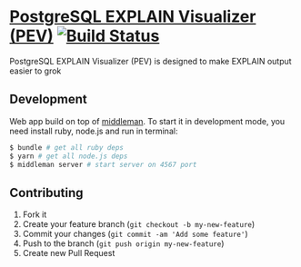 # [PostgreSQL EXPLAIN Visualizer (PEV)](https://pev.leopard.in.ua/) [![Build Status](https://travis-ci.com/le0pard/pev.svg?branch=master)](https://travis-ci.com/le0pard/pev)

PostgreSQL EXPLAIN Visualizer (PEV) is designed to make EXPLAIN output easier to grok

## Development

Web app build on top of [middleman](http://middlemanapp.com/). To start it in development mode, you need install ruby, node.js and run in terminal:

```bash
$ bundle # get all ruby deps
$ yarn # get all node.js deps
$ middleman server # start server on 4567 port
```

## Contributing

1. Fork it
2. Create your feature branch (`git checkout -b my-new-feature`)
3. Commit your changes (`git commit -am 'Add some feature'`)
4. Push to the branch (`git push origin my-new-feature`)
5. Create new Pull Request
